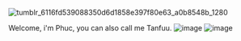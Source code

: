 
<!---
TanfuuLu/TanfuuLu is a ✨ special ✨ repository because its `README.md` (this file) appears on your GitHub profile.
You can click the Preview link to take a look at your changes.
--->




![tumblr_6116fd539088350d6d1858e397f80e63_a0b8548b_1280](https://github.com/TanfuuLu/TanfuuLu/assets/143422937/6bc53db0-7060-4e23-a5a1-ef66302a209e)

Welcome, i'm Phuc, you can also call me Tanfuu.
![image](https://github.com/TanfuuLu/TanfuuLu/assets/143422937/a54d9a4e-f7fe-421b-b7f7-4e6e893a43e7) ![image](https://github.com/TanfuuLu/TanfuuLu/assets/143422937/e55aabd5-42c8-4c5c-b298-b0d50d936a99)

